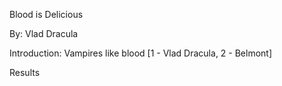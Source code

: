 Blood is Delicious

By: Vlad Dracula

Introduction: Vampires like blood [1 - Vlad Dracula, 2 - Belmont]

Results
